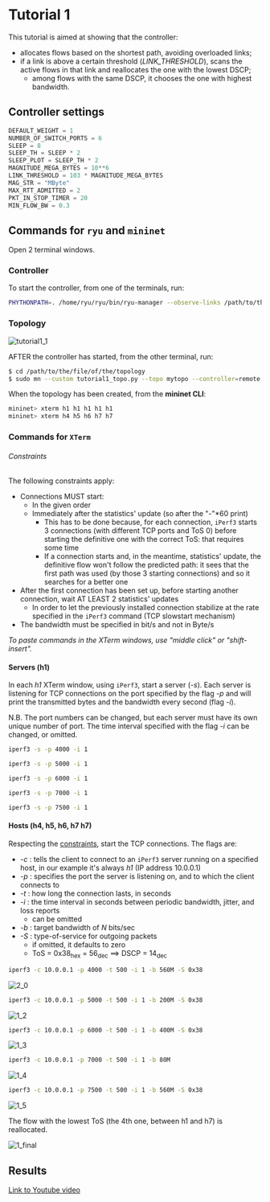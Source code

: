 <!-- markdownlint-disable MD014 --->
<!-- markdownlint-disable MD007 --->
<!-- markdownlint-disable MD010 --->
<!-- markdownlint-disable MD001 --->

# Tutorial 1

This tutorial is aimed at showing that the controller:

- allocates flows based on the shortest path, avoiding overloaded links;
- if a link is above a certain threshold (_LINK_THRESHOLD_), scans the active flows in that link and reallocates the one with the lowest DSCP;
	- among flows with the same DSCP, it chooses the one with highest bandwidth.

## Controller settings

~~~python
DEFAULT_WEIGHT = 1
NUMBER_OF_SWITCH_PORTS = 6
SLEEP = 8
SLEEP_TH = SLEEP * 2
SLEEP_PLOT = SLEEP_TH * 2
MAGNITUDE_MEGA_BYTES = 10**6
LINK_THRESHOLD = 103 * MAGNITUDE_MEGA_BYTES
MAG_STR = "MByte"
MAX_RTT_ADMITTED = 2
PKT_IN_STOP_TIMER = 20
MIN_FLOW_BW = 0.3
~~~

## Commands for `ryu` and `mininet`

Open 2 terminal windows.

### Controller

To start the controller, from one of the terminals, run:

~~~bash
PHYTHONPATH=. /home/ryu/ryu/bin/ryu-manager --observe-links /path/to/the/controllers/file/load_balancer.py
~~~

### Topology

![tutorial1_1](../docs/images/tutorial_1/1_0.png)

AFTER the controller has started, from the other terminal, run:

~~~bash
$ cd /path/to/the/file/of/the/topology
$ sudo mn --custom tutorial1_topo.py --topo mytopo --controller=remote
~~~

When the topology has been created, from the **mininet CLI**:

~~~bash
mininet> xterm h1 h1 h1 h1 h1
mininet> xterm h4 h5 h6 h7 h7
~~~

### Commands for `XTerm`

###### Constraints

The following constraints apply:

- Connections MUST start:
	- In the given order
	- Immediately after the statistics' update (so after the "-"*60 print)
		- This has to be done because, for each connection, `iPerf3` starts 3 connections (with different TCP ports and ToS 0) before starting the definitive one with the correct ToS: that requires some time
		- If a connection starts and, in the meantime, statistics' update, the definitive flow won't follow the predicted path: it sees that the first path was used (by those 3 starting connections) and so it searches for a better one
- After the first connection has been set up, before starting another connection, wait AT LEAST 2 statistics' updates
	- In order to let the previously installed connection stabilize at the rate specified in the `iPerf3` command (TCP slowstart mechanism)
- The bandwidth must be specified in bit/s and not in Byte/s

*To paste commands in the XTerm windows, use "middle click" or "shift-insert".*

#### Servers (h1)

In each _h1_ XTerm window, using `iPerf3`, start a server (_-s_). Each server is listening for TCP connections on the port specified by the flag _-p_ and will print the transmitted bytes and the bandwidth every second (flag _-i_).

N.B. The port numbers can be changed, but each server must have its own unique number of port. The time interval specified with the flag _-i_ can be changed, or omitted.

~~~bash
iperf3 -s -p 4000 -i 1
~~~

~~~bash
iperf3 -s -p 5000 -i 1
~~~

~~~bash
iperf3 -s -p 6000 -i 1
~~~

~~~bash
iperf3 -s -p 7000 -i 1
~~~

~~~bash
iperf3 -s -p 7500 -i 1
~~~

#### Hosts (h4, h5, h6, h7 h7)

Respecting the [constraints](#Constraints), start the TCP connections.
The flags are:

- _-c_ : tells the client to connect to an `iPerf3` server running on a specified host, in our example it's always _h1_ (IP address 10.0.0.1)
- _-p_ : specifies the port the server is listening on, and to which the client connects to
- _-t_ : how long the connection lasts, in seconds
- _-i_ : the time interval in seconds between periodic bandwidth, jitter, and loss reports
	- can be omitted
- _-b_ : target bandwidth of _N_ bits/sec
- _-S_ : type-of-service for outgoing packets
	- if omitted, it defaults to zero
	- ToS = 0x38<sub>hex</sub> = 56<sub>dec</sub> ==> DSCP = 14<sub>dec</sub>

~~~bash
iperf3 -c 10.0.0.1 -p 4000 -t 500 -i 1 -b 560M -S 0x38
~~~

![2_0](../docs/images/tutorial_1/1_1.png)

~~~bash
iperf3 -c 10.0.0.1 -p 5000 -t 500 -i 1 -b 200M -S 0x38
~~~

![1_2](../docs/images/tutorial_1/1_2.png)

~~~bash
iperf3 -c 10.0.0.1 -p 6000 -t 500 -i 1 -b 400M -S 0x38
~~~

![1_3](../docs/images/tutorial_1/1_3.png)

~~~bash
iperf3 -c 10.0.0.1 -p 7000 -t 500 -i 1 -b 80M
~~~

![1_4](../docs/images/tutorial_1/1_4.png)

~~~bash
iperf3 -c 10.0.0.1 -p 7500 -t 500 -i 1 -b 560M -S 0x38
~~~

![1_5](../docs/images/tutorial_1/1_5.png)

The flow with the lowest ToS (the 4th one, between h1 and h7) is reallocated.

![1_final](../docs/images/tutorial_1/1_final.png)

## Results

[Link to Youtube video](https://youtu.be/1yEEJhPy4O8)
